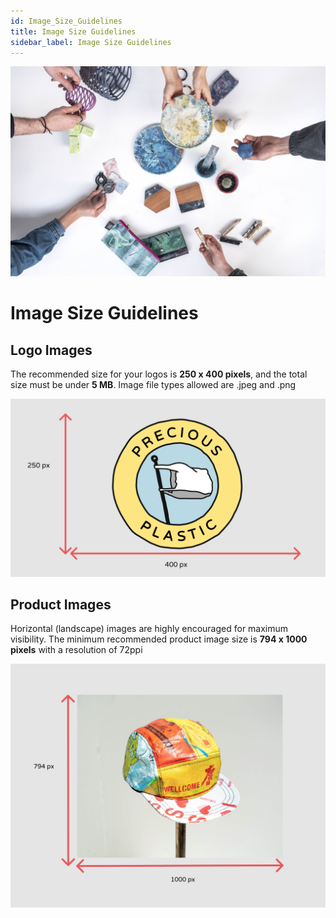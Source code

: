 ```yaml
---
id: Image_Size_Guidelines
title: Image Size Guidelines
sidebar_label: Image Size Guidelines
---
```


<style>
:root {
  --highlight: #f7b77b;
  --hover: #f7b77b;
}
</style>

![Bazar Images](../assets/Business/Imagesize.jpg)

# Image Size Guidelines 

## Logo Images

The recommended size for your logos is **250 x 400 pixels**, and the total size must be under **5 MB**. Image file types allowed are .jpeg and .png

![Profile Logo](../assets/Business/logo.png)


## Product Images

Horizontal (landscape) images are highly encouraged for maximum visibility. The minimum recommended product image size is **794 x 1000 pixels** with a resolution of 72ppi 

![Product Image](../assets/Business/product.png)


